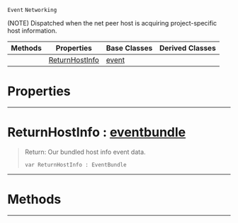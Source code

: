  `Event` `Networking`



(NOTE) Dispatched when the net peer host is acquiring project-specific host information.

|Methods|Properties|Base Classes|Derived Classes|
|---|---|---|---|
| |[ ReturnHostInfo](acquirenethostinfo.md#returnhostinfo-zilch-engi)|[event](event.md)| |


 #  Properties


---  
 #  ReturnHostInfo : [eventbundle](eventbundle.md)

> Return: Our bundled host info event data.
> ```TS:Nada
> var ReturnHostInfo : EventBundle


---  
 #  Methods


---  
 

 